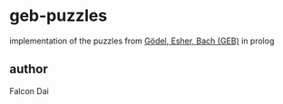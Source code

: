 # geb-puzzles
implementation of the puzzles from 
[Gödel, Esher, Bach (GEB)](https://www.amazon.com/Gödel-Escher-Bach-Eternal-Golden/dp/0465026567) in prolog

## author
Falcon Dai
